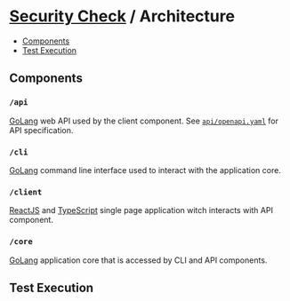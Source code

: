 # [Security Check](./README.md) / Architecture

-   [Components](#components)
-   [Test Execution](#test-execution)

## Components

### `/api`

[GoLang](https://golang.org/) web API used by the client component. See [`api/openapi.yaml`](./api/openapi.yaml) for API specification.

### `/cli`

[GoLang](https://golang.org/) command line interface used to interact with the application core.

### `/client`

[ReactJS](https://reactjs.org/) and [TypeScript](https://www.typescriptlang.org/) single page application witch interacts with API component.

### `/core`

[GoLang](https://golang.org/) application core that is accessed by CLI and API components.

## Test Execution
